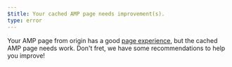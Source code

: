 ```yaml
---
$title: Your cached AMP page needs improvement(s).
type: error
---
```

Your AMP page from origin has a good 
[page experience](https://developers.google.com/search/docs/guides/page-experience),
but the cached AMP page needs work. 
Don't fret, we have some recommendations to help you improve!
